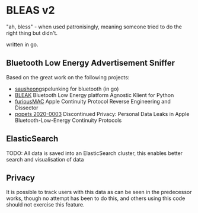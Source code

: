 # BLEAS v2

"ah, bless" - when used patronisingly, meaning someone tried to do the right thing but didn't.

written in go.

## Bluetooth Low Energy Advertisement Sniffer

Based on the great work on the following projects:

- [sausheong](https://towardsdatascience.com/spelunking-bluetooth-le-with-go-c2cff65a7aca)spelunking for bluetooth (in go)
- [BLEAK](https://github.com/hbldh/bleak) Bluetooth Low Energy platform Agnostic Klient for Python
- [furiousMAC](https://github.com/furiousMAC/continuity) Apple Continuity Protocol Reverse Engineering and Dissector
- [popets 2020-0003](https://content.sciendo.com/view/journals/popets/2020/1/article-p26.xml?language=en) Discontinued Privacy: Personal Data Leaks in
Apple Bluetooth-Low-Energy Continuity
Protocols

## ElasticSearch

TODO: All data is saved into an ElasticSearch cluster, this enables better search and visualisation of data

## Privacy

It is possible to track users with this data as can be seen in the predecessor works, though no attempt has been to do this, and others using this code should not exercise this feature.
